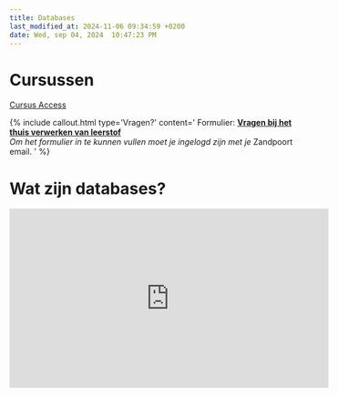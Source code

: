 ```yaml
---
title: Databases
last_modified_at: 2024-11-06 09:34:59 +0200
date: Wed, sep 04, 2024  10:47:23 PM
---
```


# Cursussen
[Cursus Access](https://bazandpoort.notion.site/Cursus-Access-76925f312780422a9f49b2072a7c40d6?pvs=4)

{% include callout.html type='Vragen?' content='
Formulier: **[Vragen bij het thuis verwerken van leerstof](https://docs.google.com/forms/d/e/1FAIpQLScdlqY3KBHuf_P5h4lNCinZ-usfxPqMU-DlPHyOuJ6QlAodxA/viewform)**  
*Om het formulier in te kunnen vullen moet je ingelogd zijn met je* Zandpoort email.
' %}

# Wat zijn databases?
<iframe width="560" height="315" src="https://www.youtube.com/embed/Tk1t3WKK-ZY?si=O0TRh54k9UFDbal2" title="YouTube video player" frameborder="0" allow="accelerometer; autoplay; clipboard-write; encrypted-media; gyroscope; picture-in-picture; web-share" referrerpolicy="strict-origin-when-cross-origin" allowfullscreen></iframe>
